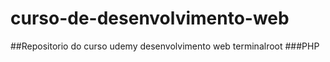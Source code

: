 # curso-de-desenvolvimento-web
##Repositorio do curso udemy desenvolvimento web terminalroot
###PHP
